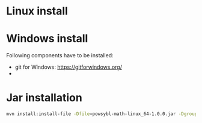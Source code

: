 # Linux install

# Windows install

Following components have to be installed:

 - git for Windows: https://gitforwindows.org/
 - 


# Jar installation

```bash
mvn install:install-file -Dfile=powsybl-math-linux_64-1.0.0.jar -DgroupId=com.powsybl -DartifactId=powsybl-math-linux_64 -Dversion=1.0.0 -Dpackaging=jar
```
